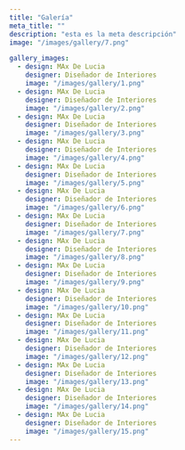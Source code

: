 ```yaml
---
title: "Galería"
meta_title: ""
description: "esta es la meta descripción"
image: "/images/gallery/7.png"

gallery_images:
  - design: MAx De Lucia
    designer: Diseñador de Interiores
    image: "/images/gallery/1.png"
  - design: MAx De Lucia
    designer: Diseñador de Interiores
    image: "/images/gallery/2.png"
  - design: MAx De Lucia
    designer: Diseñador de Interiores
    image: "/images/gallery/3.png"
  - design: MAx De Lucia
    designer: Diseñador de Interiores
    image: "/images/gallery/4.png"
  - design: MAx De Lucia
    designer: Diseñador de Interiores
    image: "/images/gallery/5.png"
  - design: MAx De Lucia
    designer: Diseñador de Interiores
    image: "/images/gallery/6.png"
  - design: MAx De Lucia
    designer: Diseñador de Interiores
    image: "/images/gallery/7.png"
  - design: MAx De Lucia
    designer: Diseñador de Interiores
    image: "/images/gallery/8.png"
  - design: MAx De Lucia
    designer: Diseñador de Interiores
    image: "/images/gallery/9.png"
  - design: MAx De Lucia
    designer: Diseñador de Interiores
    image: "/images/gallery/10.png"
  - design: MAx De Lucia
    designer: Diseñador de Interiores
    image: "/images/gallery/11.png"
  - design: MAx De Lucia
    designer: Diseñador de Interiores
    image: "/images/gallery/12.png"
  - design: MAx De Lucia
    designer: Diseñador de Interiores
    image: "/images/gallery/13.png"
  - design: MAx De Lucia
    designer: Diseñador de Interiores
    image: "/images/gallery/14.png"
  - design: MAx De Lucia
    designer: Diseñador de Interiores
    image: "/images/gallery/15.png"
---
```

